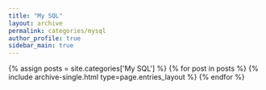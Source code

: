 ```yaml
---
title: "My SQL"
layout: archive
permalink: categories/mysql
author_profile: true
sidebar_main: true
---
```



{% assign posts = site.categories['My SQL'] %}
{% for post in posts %} {% include archive-single.html type=page.entries_layout %} {% endfor %}